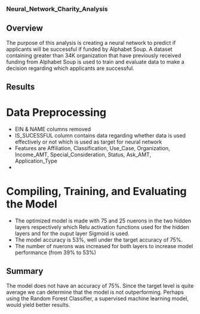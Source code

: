 ### Neural_Network_Charity_Analysis

## Overview

The purpose of this analysis is creating a neural network to predict if applicants will be successful if funded by Alphabet Soup. A dataset containing greater than 34K organization that have previously received funding from Alphabet Soup is used to train and evaluate data to make a decision regarding which applicants are successful. 

## Results 

# Data Preprocessing
- EIN & NAME columns removed
- IS_SUCESSFUL column contains data regarding whether data is used effectively or not which is used as target for neural network
- Features are Affiliation, Classification, Use_Case, Organization, Income_AMT, Special_Consideration, Status, Ask_AMT, Application_Type
- 
# Compiling, Training, and Evaluating the Model
- The optimized model is made with 75 and 25 nuerons in the two hidden layers respectively which Relu activation functions used for the hidden layers and for the ouput layer Sigmoid is used.
- The model accuracy is 53%, well under the target accuracy of 75%.
- The number of nuerons was increased for both layers to increase model performance (from 39% to 53%)

## Summary

The model does not have an accuracy of 75%. Since the target level is quite average we can determine that the model is not outperforming. Perhaps using the Random Forest Classifier, a supervised machine learning model, would yield better results. 
